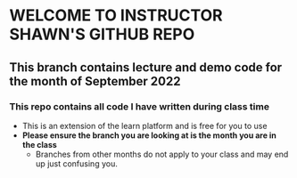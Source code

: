 # WELCOME TO INSTRUCTOR SHAWN'S GITHUB REPO

## This branch contains lecture and demo code for the month of September 2022

### This repo contains all code I have written during class time

- This is an extension of the learn platform and is free for you to use
- **Please ensure the branch you are looking at is the month you are in the class**
  - Branches from other months do not apply to your class and may end up just confusing you. 
